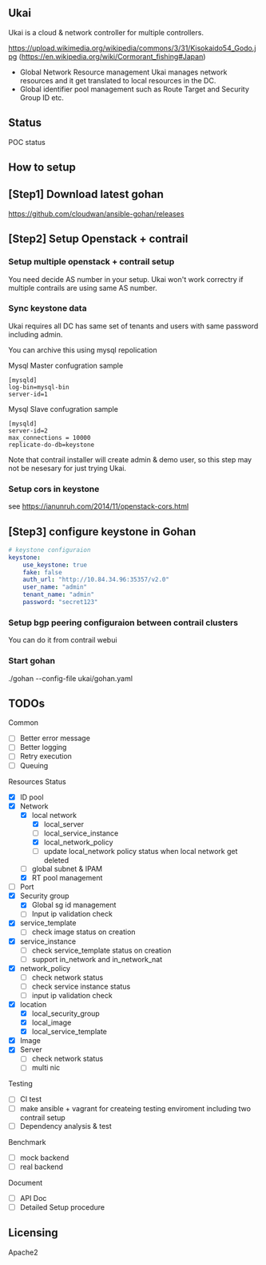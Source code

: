 Ukai
------

Ukai is a cloud & network controller for multiple controllers.

https://upload.wikimedia.org/wikipedia/commons/3/31/Kisokaido54_Godo.jpg
(https://en.wikipedia.org/wiki/Cormorant_fishing#Japan)

- Global Network Resource management
  Ukai manages network resources and it get translated to local resources in the DC.
- Global identifier pool management such as Route Target and Security Group ID etc.

Status
------
POC status

How to setup
------------

## [Step1] Download latest gohan

https://github.com/cloudwan/ansible-gohan/releases

## [Step2] Setup Openstack + contrail

### Setup multiple openstack + contrail setup

You need decide AS number in your setup.
Ukai won't work correctry if multiple contrails are using same AS number.

### Sync keystone data

Ukai requires all DC has same set of tenants and users with same password
including admin.

You can archive this using mysql repolication

Mysql Master confugration sample

```
[mysqld]
log-bin=mysql-bin
server-id=1
```

Mysql Slave confugration sample

```
[mysqld]
server-id=2
max_connections = 10000
replicate-do-db=keystone
```

Note that contrail installer will create admin & demo user, so
this step may not be nesesary for just trying Ukai.

### Setup cors in keystone

see https://ianunruh.com/2014/11/openstack-cors.html

## [Step3] configure keystone in Gohan

``` yaml
# keystone configuraion
keystone:
    use_keystone: true
    fake: false
    auth_url: "http://10.84.34.96:35357/v2.0"
    user_name: "admin"
    tenant_name: "admin"
    password: "secret123"
```

### Setup bgp peering configuraion between contrail clusters

You can do it from contrail webui

### Start gohan

./gohan --config-file ukai/gohan.yaml

TODOs
-----

Common

- [ ] Better error message
- [ ] Better logging
- [ ] Retry execution
- [ ] Queuing

Resources Status

- [x] ID pool
- [x] Network
  - [x] local network
    - [x] local_server
    - [ ] local_service_instance
    - [x] local_network_policy
    - [ ] update local_network policy status when local network get deleted
  - [ ] global subnet & IPAM
  - [x] RT pool management
- [ ] Port
- [x] Security group
  - [x] Global sg id management
  - [ ] Input ip validation check
- [x] service_template
  - [ ] check image status on creation
- [x] service_instance
  - [ ] check service_template status on creation
  - [ ] support in_network and in_network_nat
- [x] network_policy
  - [ ] check network status
  - [ ] check service instance status
  - [ ] input ip validation check
- [x] location
  - [x] local_security_group
  - [x] local_image
  - [x] local_service_template
- [x] Image
- [x] Server
  - [ ] check network status
  - [ ] multi nic

Testing

- [ ] CI test
- [ ] make ansible + vagrant for createing testing enviroment including two contrail setup
- [ ] Dependency analysis & test

Benchmark

- [ ] mock backend
- [ ] real backend

Document
- [ ] API Doc
- [ ] Detailed Setup procedure

Licensing
---------
Apache2